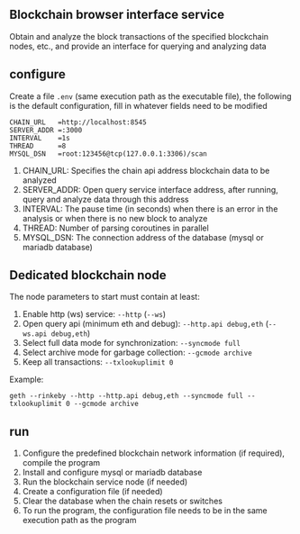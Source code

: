 Blockchain browser interface service
-------------------------------------------------------------
Obtain and analyze the block transactions of the specified blockchain nodes, etc., and provide an interface for querying and analyzing data


## configure
Create a file `.env` (same execution path as the executable file), the following is the default configuration, fill in whatever fields need to be modified

```
CHAIN_URL   =http://localhost:8545
SERVER_ADDR =:3000
INTERVAL    =1s
THREAD      =8
MYSQL_DSN   =root:123456@tcp(127.0.0.1:3306)/scan
```

1. CHAIN_URL: Specifies the chain api address blockchain data to be analyzed
2. SERVER_ADDR: Open query service interface address, after running, query and analyze data through this address
3. INTERVAL: The pause time (in seconds) when there is an error in the analysis or when there is no new block to analyze
4. THREAD: Number of parsing coroutines in parallel
5. MYSQL_DSN: The connection address of the database (mysql or mariadb database)

## Dedicated blockchain node
The node parameters to start must contain at least:
1. Enable http (ws) service: `--http` (`--ws`)
2. Open query api (minimum eth and debug): `--http.api debug,eth` (`--ws.api debug,eth`)
3. Select full data mode for synchronization: `--syncmode full`
4. Select archive mode for garbage collection: `--gcmode archive`
5. Keep all transactions: `--txlookuplimit 0`

Example:
```
geth --rinkeby --http --http.api debug,eth --syncmode full --txlookuplimit 0 --gcmode archive
```

## run
1. Configure the predefined blockchain network information (if required), compile the program
2. Install and configure mysql or mariadb database
3. Run the blockchain service node (if needed)
4. Create a configuration file (if needed)
5. Clear the database when the chain resets or switches
6. To run the program, the configuration file needs to be in the same execution path as the program